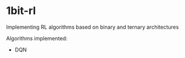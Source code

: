 # 1bit-rl
Implementing RL algorithms based on binary and ternary architectures 


Algorithms implemented:
- DQN
